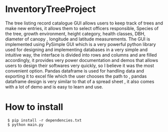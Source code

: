 # InventoryTreeProject
The tree listing record catalogue GUI allows users to keep track of trees and make new entries, it allows them to select officers responsible, Species of the tree, growth environment, height category, health classes, DBH, diameter of canopy , longitude and latitude measurements.
The GUI is implemented using PySimple GUI which is a very powerful python library used for designing and implementing databases in a very simple and intuitive way, the interface is divided into rows and columns and are filled accordingly, it provides very power documentation and demos that allows users to design their softwares very quickly, so I believe it was the most convenient option.
Pandas dataframe is used for handling data and exporting it to excel file which the user chooses the path to , pandas dataframe design is very similar to that of a spread sheet , it also comes with a lot of demo and is easy to learn and use.

# How to install
```
 $ pip install -r dependencies.txt
 $ python main.py
```

